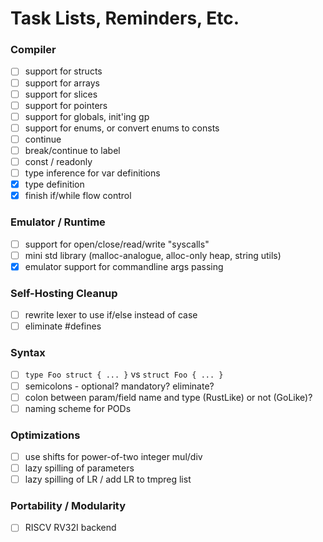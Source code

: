 # Task Lists, Reminders, Etc.

### Compiler

- [ ] support for structs
- [ ] support for arrays
- [ ] support for slices
- [ ] support for pointers
- [ ] support for globals, init'ing gp
- [ ] support for enums, or convert enums to consts
- [ ] continue
- [ ] break/continue to label
- [ ] const / readonly
- [ ] type inference for var definitions
- [x] type definition
- [x] finish if/while flow control

### Emulator / Runtime

- [ ] support for open/close/read/write "syscalls"
- [ ] mini std library (malloc-analogue, alloc-only heap, string utils)
- [x] emulator support for commandline args passing

### Self-Hosting Cleanup

- [ ] rewrite lexer to use if/else instead of case
- [ ] eliminate #defines

### Syntax

- [ ] `type Foo struct { ... }` vs `struct Foo { ... }`
- [ ] semicolons - optional? mandatory? eliminate?
- [ ] colon between param/field name and type (RustLike) or not (GoLike)?
- [ ] naming scheme for PODs

### Optimizations

- [ ] use shifts for power-of-two integer mul/div
- [ ] lazy spilling of parameters
- [ ] lazy spilling of LR / add LR to tmpreg list

### Portability / Modularity

- [ ] RISCV RV32I backend
